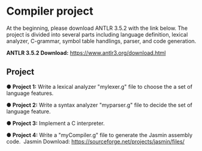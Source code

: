 # Compiler project 
At the beginning, please download ANTLR 3.5.2 with the link below. The project is divided into several parts including language definition, lexical analyzer, C-grammar, symbol table handlings, parser, and code generation.

**ANTLR 3.5.2 Download:** https://www.antlr3.org/download.html
## Project
**● Project 1:** Write a lexical analyzer "mylexer.g" file to choose the a set of language features.

**● Project 2:** Write a syntax analyzer "myparser.g" file to decide the set of language feature.

**● Project 3:** Implement a C interpreter.

**● Project 4:** Write a "myCompiler.g" file to generate the Jasmin assembly code.
&nbsp;Jasmin Download: https://sourceforge.net/projects/jasmin/files/

